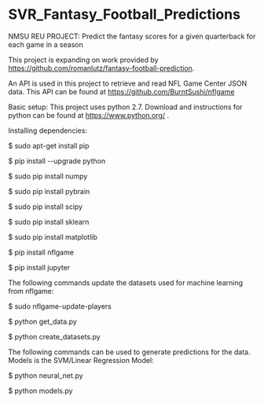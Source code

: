 # SVR_Fantasy_Football_Predictions
NMSU REU PROJECT: Predict the fantasy scores for a given quarterback for each game in a season

This project is expanding on work provided by https://github.com/romanlutz/fantasy-football-prediction.

An API is used in this project to retrieve and read NFL Game Center JSON data.
This API can be found at https://github.com/BurntSushi/nflgame

Basic setup: This project uses python 2.7. Download and instructions for python can be found at https://www.python.org/ .

Installing dependencies:

$ sudo apt-get install pip

$ pip install --upgrade python

$ sudo pip install numpy

$ sudo pip install pybrain

$ sudo pip install scipy

$ sudo pip install sklearn

$ sudo pip install matplotlib

$ pip install nflgame

$ pip install jupyter

The following commands update the datasets used for machine learning from nflgame:

$ sudo nflgame-update-players

$ python get_data.py

$ python create_datasets.py

The following commands can be used to generate predictions for the data. Models is the SVM/Linear Regression Model:

$ python neural_net.py

$ python models.py
